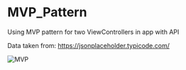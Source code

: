 # MVP_Pattern
Using MVP pattern for two ViewControllers in app with API

Data taken from: https://jsonplaceholder.typicode.com/

![MVP](https://user-images.githubusercontent.com/76963888/108112911-d4fafd00-70a7-11eb-9f5a-c05056635b00.gif)
